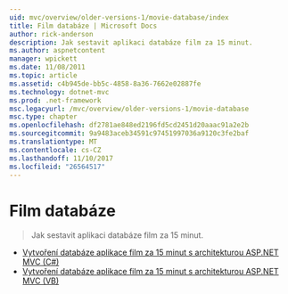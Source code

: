 ```yaml
---
uid: mvc/overview/older-versions-1/movie-database/index
title: Film databáze | Microsoft Docs
author: rick-anderson
description: Jak sestavit aplikaci databáze film za 15 minut.
ms.author: aspnetcontent
manager: wpickett
ms.date: 11/08/2011
ms.topic: article
ms.assetid: c4b945de-bb5c-4858-8a36-7662e02887fe
ms.technology: dotnet-mvc
ms.prod: .net-framework
msc.legacyurl: /mvc/overview/older-versions-1/movie-database
msc.type: chapter
ms.openlocfilehash: df2781ae848ed2196fd5cd2451d20aaac91a2e2b
ms.sourcegitcommit: 9a9483aceb34591c97451997036a9120c3fe2baf
ms.translationtype: MT
ms.contentlocale: cs-CZ
ms.lasthandoff: 11/10/2017
ms.locfileid: "26564517"
---
```

<a name="movie-database"></a>Film databáze
====================
> Jak sestavit aplikaci databáze film za 15 minut.


- [Vytvoření databáze aplikace film za 15 minut s architekturou ASP.NET MVC (C#)](create-a-movie-database-application-in-15-minutes-with-asp-net-mvc-cs.md)
- [Vytvoření databáze aplikace film za 15 minut s architekturou ASP.NET MVC (VB)](create-a-movie-database-application-in-15-minutes-with-asp-net-mvc-vb.md)
